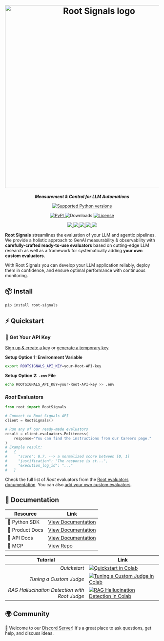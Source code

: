 <h1 align="center">
  <img width="600" alt="Root Signals logo" src="https://app.rootsignals.ai/images/root-signals-color.svg" loading="lazy">
</h1>

  <!-- This is commented so it is easier to sync with the docs/index.rst -->

<p align="center" class="large-text">
  <i><strong>Measurement & Control for LLM Automations</strong></i>
</p>

<p align="center">
    <a href="https://pypi.org/project/root-signals/">
      <img alt="Supported Python versions" src="https://img.shields.io/badge/Python-3.10%20to%203.13-yellow?style=for-the-badge&logo=python&logoColor=yellow">
    </a>
</p>

<p align="center">
  <a href="https://pypi.org/project/root-signals">
    <img src="https://img.shields.io/pypi/v/root-signals" alt="PyPI">
  </a>
  <img src="https://img.shields.io/pypi/dm/root-signals?color=orange" alt="Downloads">
  <a href="https://github.com/root-signals/rs-python-sdk/blob/main/LICENSE">
    <img src="https://img.shields.io/github/license/root-signals/rs-python-sdk.svg" alt="License">
  </a>
</p>

<p align="center">
  <a href="https://app.rootsignals.ai/register">
    <img src="https://img.shields.io/badge/Get_Started-2E6AFB?style=for-the-badge&logo=rocket&logoColor=white&scale=2" />
  </a>

  <a href="https://huggingface.co/root-signals">
    <img src="https://img.shields.io/badge/HuggingFace-FF9D00?style=for-the-badge&logo=huggingface&logoColor=white&scale=2" />
  </a>

  <a href="https://discord.gg/QbDAAmW9yz">
    <img src="https://img.shields.io/badge/Discord-5865F2?style=for-the-badge&logo=discord&logoColor=white&scale=2" />
  </a>

  <a href="https://sdk.rootsignals.ai/en/latest/">
    <img src="https://img.shields.io/badge/Documentation-E53935?style=for-the-badge&logo=readthedocs&logoColor=white&scale=2" />
  </a>

  <a href="https://app.rootsignals.ai/demo-user">
    <img src="https://img.shields.io/badge/Temporary_API_Key-15a20b?style=for-the-badge&logo=keycdn&logoColor=white&scale=2" />
  </a>
</p>

**Root Signals** streamlines the evaluation of your LLM and agentic pipelines. We provide a holistic approach to GenAI measurability & observability with **carefully-crafted ready-to-use evaluators** based on cutting-edge LLM research as well as a framework for systematically adding **your own custom evaluators**.

With Root Signals you can develop your LLM application reliably, deploy them in confidence, and ensure optimal performance with continuous monitoring.

## 📦 Install

```bash
pip install root-signals
```

## ⚡ Quickstart

### 🔑 Get Your API Key
[Sign up & create a key](https://app.rootsignals.ai/settings/api-keys) or [generate a temporary key](https://app.rootsignals.ai/demo-user)

**Setup Option 1: Environment Variable**
```bash
export ROOTSIGNALS_API_KEY=your-Root-API-key
```

**Setup Option 2: `.env` File**
```bash
echo ROOTSIGNALS_API_KEY=your-Root-API-key >> .env
```

### *Root* Evaluators
```python
from root import RootSignals

# Connect to Root Signals API
client = RootSignals()

# Run any of our ready-made evaluators
result = client.evaluators.Politeness(
    response="You can find the instructions from our Careers page."
)
# Example result:
#   {
#     "score": 0.7, --> a normalized score between [0, 1]
#     "justification": "The response is st...",
#     "execution_log_id": "..."
#   }
```

Check the full list of *Root* evaluators from the [Root evaluators documentation](https://docs.rootsignals.ai/quick-start/usage/evaluators#list-of-evaluators-maintained-by-root-signals). You can also [add your own custom evaluators](https://sdk.rootsignals.ai/en/latest/examples.html#custom-evaluator).


## 📖 Documentation

| Resource | Link |
|----------|------|
| 🐍 Python SDK | [View Documentation](https://sdk.rootsignals.ai) |
| 📘 Product Docs | [View Documentation](https://docs.rootsignals.ai) |
| 📑 API Docs | [View Documentation](https://api.docs.rootsignals.ai/) |
| 🔌 MCP | [View Repo](https://github.com/root-signals/root-signals-mcp) |

<table>
  <thead>
    <tr>
      <th>Tutorial</th>
      <th>Link</th>
    </tr>
  </thead>
  <tbody>
    <tr>
      <td style="text-align: right;"><em>Quickstart</em></td>
      <td>
        <a href="https://colab.research.google.com/drive/1ztDFIItKGEruDD2SOiixatm4klxpT6Of?usp=sharing">
          <img alt="Quickstart in Colab" src="https://colab.research.google.com/assets/colab-badge.svg">
        </a>
      </td>
    </tr>
    <tr>
      <td style="text-align: right;"><em>Tuning a Custom Judge</em></td>
      <td>
        <a href="https://colab.research.google.com/drive/1Rz6h9wWFK97g08RTQGyi6JV1bJLk5Dwf?usp=sharing">
          <img alt="Tuning a Custom Judge in Colab" src="https://colab.research.google.com/assets/colab-badge.svg">
        </a>
      </td>
    </tr>
    <tr>
      <td style="text-align: right;"><em>RAG Hallucination Detection with Root Judge</em></td>
      <td>
        <a href="https://colab.research.google.com/drive/1A1mmE2jHVntSJiXzBIpMpDjxrtgWC8uq?usp=sharing">
          <img alt="RAG Hallucination Detection in Colab" src="https://colab.research.google.com/assets/colab-badge.svg">
        </a>
      </td>
    </tr>
  </tbody>
</table>

## 🌍 Community

💬 Welcome to our [Discord Server](https://discord.gg/EhazTQsFnj)! It's a great place to ask questions, get help, and discuss ideas.
